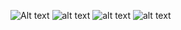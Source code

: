 ![Alt text](https://imgur.com/cqz9ja5?raw=true "Title")
![alt text](https://imgur.com/cqz9ja5)
![alt text](https://imgur.com/y5IqGOS)
![alt text](https://imgur.com/loz21UW)
